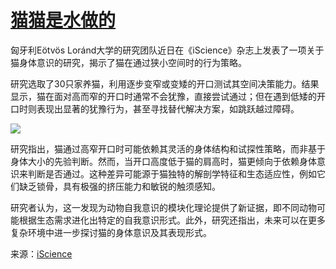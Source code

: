 # [猫猫是水做的](https://github.com/myogg/Gitblog/issues/43)

匈牙利Eötvös Loránd大学的研究团队近日在《iScience》杂志上发表了一项关于猫身体意识的研究，揭示了猫在通过狭小空间时的行为策略。

研究选取了30只家养猫，利用逐步变窄或变矮的开口测试其空间决策能力。结果显示，猫在面对高而窄的开口时通常不会犹豫，直接尝试通过；但在遇到低矮的开口时则表现出显著的犹豫行为，甚至寻找替代解决方案，如跳跃越过障碍。

![](https://pic.superbed.cc/item/67907c70fa9f77b4dcbb51a0.jpg)

研究指出，猫通过高窄开口时可能依赖其灵活的身体结构和试探性策略，而非基于身体大小的先验判断。然而，当开口高度低于猫的肩高时，猫更倾向于依赖身体意识来判断是否通过。这种差异可能源于猫独特的解剖学特征和生态适应性，例如它们缺乏锁骨，具有极强的挤压能力和敏锐的触须感知。

研究者认为，这一发现为动物自我意识的模块化理论提供了新证据，即不同动物可能根据生态需求进化出特定的自我意识形式。此外，研究还指出，未来可以在更多复杂环境中进一步探讨猫的身体意识及其表现形式。

来源：[iScience](https://www.sciencedirect.com/science/article/pii/S2589004224020248)

